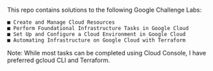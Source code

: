 This repo contains solutions to the following Google Challenge Labs:

	■ Create and Manage Cloud Resources
	■ Perform Foundational Infrastructure Tasks in Google Cloud
	■ Set Up and Configure a Cloud Environment in Google Cloud
	■ Automating Infrastructure on Google Cloud with Terraform

Note: 
While most tasks can be completed using Cloud Console, I have preferred gcloud CLI and Terraform.
